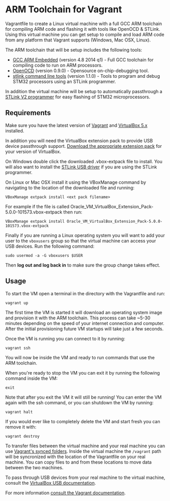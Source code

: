 # ARM Toolchain for Vagrant

Vagrantfile to create a Linux virtual machine with a full GCC ARM toolchain for compiling ARM code and flashing it with tools like OpenOCD &amp; STLink.  Using this virtual machine you can get setup to compile and load ARM code
from any platform that Vagrant supports (Windows, Mac OSX, Linux).

The ARM toolchain that will be setup includes the following tools:

*   [GCC ARM Embedded](https://launchpad.net/gcc-arm-embedded) (version 4.8 2014 q1) - Full GCC toolchain
    for compiling code to run on ARM processors.
*   [OpenOCD](http://openocd.org/) (version 0.9.0) - Opensource on-chip-debugging tool.
*   [stlink command line tools](https://github.com/texane/stlink) (version 1.1.0) - Tools to program and debug 
    STM32 processors using an STLink programmer.

In addition the virtual machine will be setup to automatically passthrough a [STLink V2 programmer](https://www.adafruit.com/products/2548)
for easy flashing of STM32 microprocessors.

## Requirements

Make sure you have the latest version of [Vagrant](https://www.vagrantup.com/downloads.html) and
[VirtualBox 5.x](https://www.virtualbox.org/wiki/Downloads) installed.

In addition you will need the VirtualBox extension pack to provide USB device passthrough support.  [Download the appropriate extension pack](https://www.virtualbox.org/wiki/Downloads)
for your version of VirtualBox.  

On Windows double click the downloaded .vbox-extpack file to install.  You will also want to install the [STLink USB driver](http://www.st.com/web/en/catalog/tools/PF260219) if you are using the STLink programmer. 

On Linux or Mac OSX install it using the VBoxManage command by navigating to the location of the
downloaded file and running:

    VBoxManage extpack install <ext pack filename>

For example if the file is called Oracle_VM_VirtualBox_Extension_Pack-5.0.0-101573.vbox-extpack then run:

    VBoxManage extpack install Oracle_VM_VirtualBox_Extension_Pack-5.0.0-101573.vbox-extpack

Finally if you are running a Linux operating system you will want to add your user to the `vboxusers` group
so that the virtual machine can access your USB devices.  Run the following command:

    sudo usermod -a -G vboxusers $USER

Then **log out and log back in** to make sure the group change takes effect.

## Usage

To start the VM open a terminal in the directory with the Vagrantfile and run:

    vagrant up

The first time the VM is started it will download an operating system image and provision it with the ARM
toolchain.  This process can take ~5-30 minutes depending on the speed of your internet connection and computer.
After the initial provisioning future VM startups will take just a few seconds.

Once the VM is running you can connect to it by running:

    vagrant ssh

You will now be inside the VM and ready to run commands that use the ARM toolchain.

When you're ready to stop the VM you can exit it by running the following command inside the VM:

    exit

Note that after you exit the VM it will still be running!  You can enter the VM again with the ssh command,
or you can shutdown the VM by running:

    vagrant halt

If you would ever like to completely delete the VM and start fresh you can remove it with:

    vagrant destroy

To transfer files between the virtual machine and your real machine you can use [Vagrant's synced folders](http://docs.vagrantup.com/v2/synced-folders/index.html).
Inside the virtual machine the `/vagrant` path will be syncronized with the location of the Vagrantfile on
your real machine.  You can copy files to and from these locations to move data between the two machines.

To pass through USB devices from your real machine to the virtual machine, consult the [VirtualBox USB documentation](https://www.virtualbox.org/manual/ch03.html#idp96037808).

For more information [consult the Vagrant documentation](https://docs.vagrantup.com/v2/).

